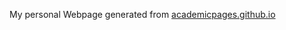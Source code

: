 My personal Webpage generated from [academicpages.github.io](https://github.com/academicpages/academicpages.github.io)